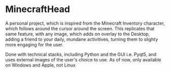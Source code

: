 # MinecraftHead
A personal project, which is inspired from the Minecraft Inventory character, which follows around the cursor around the screen. This replicates that same feature, with any image, which adds on overlay to the Desktop, adding a friend to your daily, mundane activitives, turning them to slighty more engaging for the user.

Done with technical stacks, including Python and the GUI i.e. Pyqt5, and uses external images of the user's choice to use. As of now, only available on Windows and Apple, not Linux

